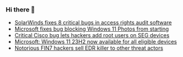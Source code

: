 ### Hi there 👋

<!--START_SECTION:feed-->
* [SolarWinds fixes 8 critical bugs in access rights audit software](https://www.bleepingcomputer.com/news/security/solarwinds-fixes-8-critical-bugs-in-access-rights-audit-software/)
* [Microsoft fixes bug blocking Windows 11 Photos from starting](https://www.bleepingcomputer.com/news/microsoft/microsoft-fixes-bug-blocking-windows-11-photos-from-starting/)
* [Critical Cisco bug lets hackers add root users on SEG devices](https://www.bleepingcomputer.com/news/security/critical-cisco-bug-lets-hackers-add-root-users-on-seg-devices/)
* [Microsoft: Windows 11 23H2 now available for all eligible devices](https://www.bleepingcomputer.com/news/microsoft/microsoft-windows-11-23h2-now-available-for-all-eligible-devices/)
* [Notorious FIN7 hackers sell EDR killer to other threat actors](https://www.bleepingcomputer.com/news/security/notorious-fin7-hackers-sell-edr-killer-to-other-threat-actors/)
<!--END_SECTION:feed-->

<!--
**frankenk/frankenk** is a ✨ _special_ ✨ repository because its `README.md` (this file) appears on your GitHub profile.

Here are some ideas to get you started:

- 🔭 I’m currently working on ...
- 🌱 I’m currently learning ...
- 👯 I’m looking to collaborate on ...
- 🤔 I’m looking for help with ...
- 💬 Ask me about ...
- 📫 How to reach me: ...
- 😄 Pronouns: ...
- ⚡ Fun fact: ...
-->



